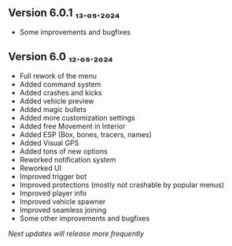 ## Version 6.0.1 ₁₃.₀₅.₂₀₂₄
- Some improvements and bugfixes

## Version 6.0 ₁₂.₀₅.₂₀₂₄
- Full rework of the menu
- Added command system
- Added crashes and kicks
- Added vehicle preview
- Added magic bullets
- Added more customization settings
- Added free Movement in Interior
- Added ESP (Box, bones, tracers, names)
- Added Visual GPS
- Added tons of new options
- Reworked notification system
- Reworked UI
- Improved trigger bot
- Improved protections (mostly not crashable by popular menus)
- Improved player info
- Improved vehicle spawner
- Improved seamless joining
- Some other improvements and bugfixes

*Next updates will release more frequently*
